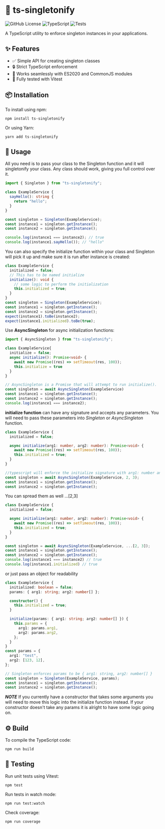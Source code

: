# 🚀 ts-singletonify

![GitHub License](https://img.shields.io/badge/license-MIT-blue.svg)
![TypeScript](https://img.shields.io/badge/language-TypeScript-blue)
![Tests](https://github.com/JohnnyJumper/ts-singleton/actions/workflows/tests.yml/badge.svg)

A TypeScript utility to enforce singleton instances in your applications.

## ✨ Features

- ✅ Simple API for creating singleton classes
- 🔒 Strict TypeScript enforcement
- 🔄 Works seamlessly with ES2020 and CommonJS modules
- 🧪 Fully tested with Vitest

## 📦 Installation

To install using npm:

```
npm install ts-singletonify
```

Or using Yarn:

```
yarn add ts-singletonify
```

## 🚀 Usage

All you need is to pass your class to the Singleton function and it will singletonify your class. 
Any class should work, giving you full control over it. 

```ts
import { Singleton } from "ts-singletonify";

class ExampleService {
  sayHello(): string {
    return "hello";
  }
}

const singleton = Singleton(ExampleService);
const instance1 = singleton.getInstance();
const instance2 = singleton.getInstance();

console.log(instance1 === instance2); // true
console.log(instance1.sayHello()); // "hello"
```
You can also specify the initialize function within your class and Singleton will pick it up and make sure it is run after instance is created:


```ts
class ExampleService {
  initialized = false;
  // This has to be named initialize
  initialize(): void {
    // some logic to perform the initialization 
    this.initialized = true;
  }
}
const singleton = Singleton(ExampleService);
const instance1 = singleton.getInstance();
const instance2 = singleton.getInstance();
expect(instance1).toBe(instance2);
expect(instance1.initialized).toBe(true);
```

Use **AsyncSingleton** for async initialization functions:

```ts
import { AsyncSingleton } from "ts-singletonify";

class ExampleService{
  initialize = false;
  async initialize(): Promise<void> {
    await new Promise((res) => setTimeout(res, 100));
    this.initialize = true
  }
}

// AsyncSingleton is a Promise that will attempt to run initialize().
const singleton = await AsyncSingleton(ExampleService)
const instance1 = singleton.getInstance();
const instance2 = singleton.getInstance();
console.log(instance1 === instance2);
```

**initialize function** can have any signature and accepts any parameters. 
You will need to pass these parameters into *Singleton* or *AsyncSingleton* function.

```ts
class ExampleService {
  initialized = false;

  async initialize(arg1: number, arg2: number): Promise<void> {
    await new Promise((res) => setTimeout(res, 100));
    this.initialized = true;
  }
}

//typescript will enforce the initialize signature with arg1: number and arg2: number to be passed to AsyncSingleton
const singleton = await AsyncSingleton(ExampleService, 2, 3);
const instance1 = singleton.getInstance();  
const instance2 = singleton.getInstance(); 
```

You can spread them as well ...[2,3] 

```ts
class ExampleService {
  initialized = false;

  async initialize(arg1: number, arg2: number): Promise<void> {
    await new Promise((res) => setTimeout(res, 100));
    this.initialized = true;
  }
}

const singleton = await AsyncSingleton(ExampleService, ...[2, 3]);
const instance1 = singleton.getInstance();  
const instance2 = singleton.getInstance();
console.log(instance1 === instance2) // true
console.log(instance1.initialized) // true
```

or just pass an object for readability
```ts
class ExampleService {
  initialized: boolean = false;
  params: { arg1: string; arg2: number[] };

  constructor() {
    this.initialized = true;
  }

  initialize(params: { arg1: string; arg2: number[] }) {
    this.params = {
      arg1: params.arg1,
      arg2: params.arg2,
    };
  }
}
const params = {
  arg1: "test",
  arg2: [123, 12],
};

// Singleton enforces params to be { arg1: string, arg2: number[] }
const singleton = Singleton(ExampleService, params);
const instance1 = singleton.getInstance();
const instance2 = singleton.getInstance();
```

***NOTE*** If you currently have a constructor that takes some arguments you will need to move this logic into the initialize function instead. If your constructor doesn't take any params it is alright to have some logic going on.

## ⚙️ Build

To compile the TypeScript code:

```
npm run build
```

## 🧪 Testing

Run unit tests using Vitest:

```
npm test
```

Run tests in watch mode:

```
npm run test:watch
```

Check coverage:

```
npm run coverage
```
